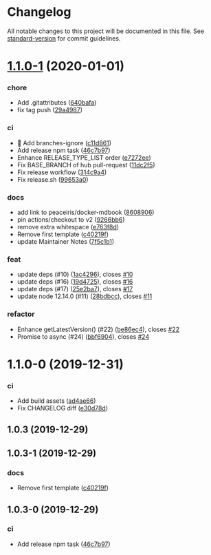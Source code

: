 # Changelog

All notable changes to this project will be documented in this file. See [standard-version](https://github.com/conventional-changelog/standard-version) for commit guidelines.

# [1.1.0-1](https://github.com/peaceiris/actions-mdbook/compare/v1.0.2...v1.1.0-1) (2020-01-01)


### chore

* Add .gitattributes ([640bafa](https://github.com/peaceiris/actions-mdbook/commit/640bafa2dd57b728945b7c9dbb193253e5d1cb45))
* fix tag push ([29a4987](https://github.com/peaceiris/actions-mdbook/commit/29a4987085e42e76f38bd45b8ab8bc746dfa13c7))

### ci

* 🎡 Add branches-ignore ([c11d861](https://github.com/peaceiris/actions-mdbook/commit/c11d86124cba0b2956749d054a59abf0e4d960f2))
* Add release npm task ([46c7b97](https://github.com/peaceiris/actions-mdbook/commit/46c7b97009d957675bc10db508f94067812094d7))
* Enhance RELEASE_TYPE_LIST order ([e7272ee](https://github.com/peaceiris/actions-mdbook/commit/e7272ee7166f156356355c73c62adc6e06344cc2))
* Fix BASE_BRANCH of hub pull-request ([11dc2f5](https://github.com/peaceiris/actions-mdbook/commit/11dc2f5d9cf49200de60e3c0b5a895d2d57e3f46))
* Fix release workflow ([314c9a4](https://github.com/peaceiris/actions-mdbook/commit/314c9a4ecbbe1251e1bb17335ea141e153d2f863))
* Fix release.sh ([99653a0](https://github.com/peaceiris/actions-mdbook/commit/99653a0f1a39bb8227a778702777da8a558c376b))

### docs

* add link to peaceiris/docker-mdbook ([8608906](https://github.com/peaceiris/actions-mdbook/commit/8608906ecc006d594efc03c34466fc4ab1bfcfef))
* pin actions/checkout to v2 ([9266bb6](https://github.com/peaceiris/actions-mdbook/commit/9266bb69f8af54e91e14ecfc1dd00ba312bce2ed))
* remove extra whitespace ([e763f8d](https://github.com/peaceiris/actions-mdbook/commit/e763f8d7cdf0b2621d18e9c70b3a2c16b548aed7))
* Remove first template ([c40219f](https://github.com/peaceiris/actions-mdbook/commit/c40219fafe8c85b47570e05bdebbf27d0ec82aa9))
* update Maintainer Notes ([7f5c1b1](https://github.com/peaceiris/actions-mdbook/commit/7f5c1b1eb5633c8fa6a522d49c022a47932aea71))

### feat

* update deps (#10) ([1ac4296](https://github.com/peaceiris/actions-mdbook/commit/1ac4296805f637d0d92b27cd286a389d3d699846)), closes [#10](https://github.com/peaceiris/actions-mdbook/issues/10)
* update deps (#16) ([19d4725](https://github.com/peaceiris/actions-mdbook/commit/19d472587c2c763717879a98cb93c6c978b877a7)), closes [#16](https://github.com/peaceiris/actions-mdbook/issues/16)
* update deps (#17) ([25e2ba7](https://github.com/peaceiris/actions-mdbook/commit/25e2ba73e4c35b1fba36bdeca213b362f051479d)), closes [#17](https://github.com/peaceiris/actions-mdbook/issues/17)
* update node 12.14.0 (#11) ([28bdbcc](https://github.com/peaceiris/actions-mdbook/commit/28bdbccb5b6ebab58c69127867d38dbf1c332bd9)), closes [#11](https://github.com/peaceiris/actions-mdbook/issues/11)

### refactor

* Enhance getLatestVersion() (#22) ([be86ec4](https://github.com/peaceiris/actions-mdbook/commit/be86ec4c7ea52481768524c2d2f016eae780c90a)), closes [#22](https://github.com/peaceiris/actions-mdbook/issues/22)
* Promise to async (#24) ([bbf6904](https://github.com/peaceiris/actions-mdbook/commit/bbf6904d6786d5ca09e440147b2434a990d88d83)), closes [#24](https://github.com/peaceiris/actions-mdbook/issues/24)



# 1.1.0-0 (2019-12-31)


### ci

* Add build assets ([ad4ae66](https://github.com/peaceiris/actions-mdbook/commit/ad4ae6651ef8065b334183227282577711b4209f))
* Fix CHANGELOG diff ([e30d78d](https://github.com/peaceiris/actions-mdbook/commit/e30d78d4734bbfbc4579dbbefa449edd4925b941))



## 1.0.3 (2019-12-29)




## 1.0.3-1 (2019-12-29)


### docs

* Remove first template ([c40219f](https://github.com/peaceiris/actions-mdbook/commit/c40219fafe8c85b47570e05bdebbf27d0ec82aa9))



## 1.0.3-0 (2019-12-29)


### ci

* Add release npm task ([46c7b97](https://github.com/peaceiris/actions-mdbook/commit/46c7b97009d957675bc10db508f94067812094d7))
